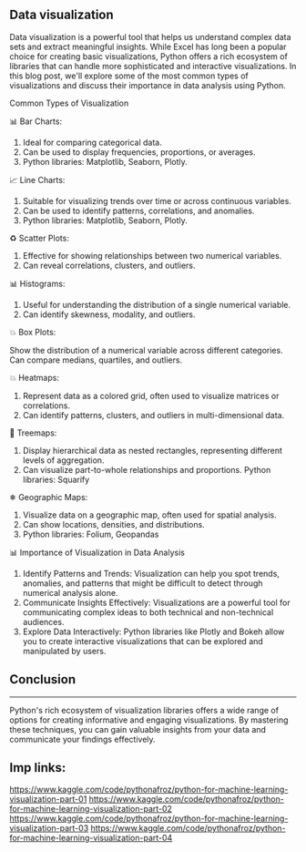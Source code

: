 ## Data visualization

Data visualization is a powerful tool that helps us understand complex data sets and extract meaningful insights. While Excel has long been a popular choice for creating basic visualizations, Python offers a rich ecosystem of libraries that can handle more sophisticated and interactive visualizations. In this blog post, we'll explore some of the most common types of visualizations and discuss their importance in data analysis using Python.

Common Types of Visualization

📊 Bar Charts:

1. Ideal for comparing categorical data.
2. Can be used to display frequencies, proportions, or averages.
3. Python libraries: Matplotlib, Seaborn, Plotly.

📈 Line Charts:

1. Suitable for visualizing trends over time or across continuous variables.
2. Can be used to identify patterns, correlations, and anomalies.
3. Python libraries: Matplotlib, Seaborn, Plotly.

♻ Scatter Plots:

1. Effective for showing relationships between two numerical variables.
2. Can reveal correlations, clusters, and outliers.

📊 Histograms:

1. Useful for understanding the distribution of a single numerical variable.
2. Can identify skewness, modality, and outliers.

💥 Box Plots:

Show the distribution of a numerical variable across different categories.
Can compare medians, quartiles, and outliers.

💥 Heatmaps:

1. Represent data as a colored grid, often used to visualize matrices or correlations.
2. Can identify patterns, clusters, and outliers in multi-dimensional data.

🌳 Treemaps:

1. Display hierarchical data as nested rectangles, representing different levels of aggregation.
2. Can visualize part-to-whole relationships and proportions.
Python libraries: Squarify

❄ Geographic Maps:

1. Visualize data on a geographic map, often used for spatial analysis.
2. Can show locations, densities, and distributions.
3. Python libraries: Folium, Geopandas

📊 Importance of Visualization in Data Analysis

1. Identify Patterns and Trends: Visualization can help you spot trends, anomalies, and patterns that might be difficult to detect through numerical analysis alone.
2. Communicate Insights Effectively: Visualizations are a powerful tool for communicating complex ideas to both technical and non-technical audiences.
3. Explore Data Interactively: Python libraries like Plotly and Bokeh allow you to create interactive visualizations that can be explored and manipulated by users.

## Conclusion
<hr />

Python's rich ecosystem of visualization libraries offers a wide range of options for creating informative and engaging visualizations. By mastering these techniques, you can gain valuable insights from your data and communicate your findings effectively.


## Imp links:

https://www.kaggle.com/code/pythonafroz/python-for-machine-learning-visualization-part-01
https://www.kaggle.com/code/pythonafroz/python-for-machine-learning-visualization-part-02
https://www.kaggle.com/code/pythonafroz/python-for-machine-learning-visualization-part-03
https://www.kaggle.com/code/pythonafroz/python-for-machine-learning-visualization-part-04